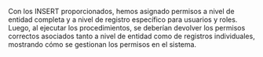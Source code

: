 Con los INSERT proporcionados, hemos asignado permisos a nivel de entidad completa y a nivel de registro específico para usuarios y roles. Luego, al ejecutar los procedimientos, se deberían devolver los permisos correctos asociados tanto a nivel de entidad como de registros individuales, mostrando cómo se gestionan los permisos en el sistema.